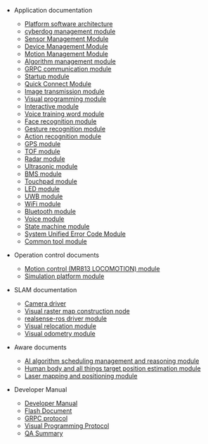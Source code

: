 - Application documentation

   - [Platform software architecture](en/cyberdog_platform_software_architecture.md)
   - [cyberdog management module](en/cyberdog_manager.md)
   - [Sensor Management Module](en/sensor_manager.md)
   - [Device Management Module](en/device_manager.md)
   - [Motion Management Module](en/motion_manager.md)
   - [Algorithm management module](en/algorithm_manager.md)
   - [GRPC communication module](en/cyberdog_grpc.md)
   - [Startup module](en/cyberdog_bringup.md)
   - [Quick Connect Module](en/connector.md)
   - [Image transmission module](en/image_transmission.md)
   - [Visual programming module](en/cyberdog_vp.md)
   - [Interactive module](en/cyberdog_interactive.md)
   - [Voice training word module](en/cyberdog_train.md)
   - [Face recognition module](en/cyberdog_face.md)
   - [Gesture recognition module](en/cyberdog_action.md)
   - [Action recognition module](en/cyberdog_ai_sports.md)
   - [GPS module](en/cyberdog_gps.md)
   - [TOF module](en/cyberdog_tof.md)
   - [Radar module](en/cyberdog_lidar.md)
   - [Ultrasonic module](en/cyberdog_ultrasonic.md)
   - [BMS module](en/cyberdog_bms.md)
   - [Touchpad module](en/cyberdog_touch.md)
   - [LED module](en/cyberdog_led.md)
   - [UWB module](en/cyberdog_uwb.md)
   - [WiFi module](en/cyberdog_wifi.md)
   - [Bluetooth module](en/cyberdog_bluetooth.md)
   - [Voice module](en/cyberdog_audio.md)
   - [State machine module](en/cyberdog_machine.md)
   - [System Unified Error Code Module](en/cyberdog_system.md)
   - [Common tool module](en/cyberdog_common.md)

- Operation control documents
   - [Motion control (MR813 LOCOMOTION) module](en/cyberdog_loco.md)
   - [Simulation platform module](en/cyberdog_gazebo.md)
  
- SLAM documentation
   - [Camera driver](en/cyberdog_camera.md)
   - [Visual raster map construction node](en/cyberdog_occmap.md)
   - [realsense-ros driver module](en/realsense-ros.md)
   - [Visual relocation module](en/cyberdog_miloc.md)
   - [Visual odometry module](en/cyberdog_mivins.md)


- Aware documents
   - [AI algorithm scheduling management and reasoning module](en/cyberdog_vision.md)
   - [Human body and all things target position estimation module](en/cyberdog_tracking.md)
   - [Laser mapping and positioning module](en/cyberdog_laserslam.md)

- Developer Manual
   - [Developer Manual](en/developer_guide.md)
   - [Flash Document](en/cyberdog_flash.md)
   - [GRPC protocol](en/grpc_protocol.md)
   - [Visual Programming Protocol](en/cyberdog_vp_protocol_document.md)
   - [QA Summary](en/question_answer.md)
